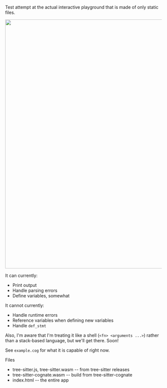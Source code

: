 Test attempt at the actual interactive playground that is made of only static
files.

<img src="https://raw.githubusercontent.com/hedyhli/cognate-playground/main/test/demo.png" width=800/>

It can currently:
- Print output
- Handle parsing errors
- Define variables, somewhat

It cannot currently:
- Handle runtime errors
- Reference variables when defining new variables
- Handle `def_stmt`

Also, I'm aware that I'm treating it like a shell (`<fn> <arguments ...>`)
rather than a stack-based language, but we'll get there. Soon!

See `example.cog` for what it is capable of right now.

Files
- tree-sitter.js, tree-sitter.wasm -- from tree-sitter releases
- tree-sitter-cognate.wasm -- build from tree-sitter-cognate
- index.html -- the entire app

